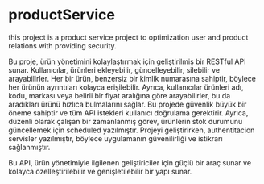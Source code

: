 # productService
this project is a product service project to optimization user and product relations with providing security.


Bu proje, ürün yönetimini kolaylaştırmak için geliştirilmiş bir RESTful API sunar. Kullanıcılar, ürünleri ekleyebilir, güncelleyebilir, silebilir ve arayabilirler. Her bir ürün, benzersiz bir kimlik numarasına sahiptir,
böylece her ürünün ayrıntıları kolayca erişilebilir. Ayrıca, kullanıcılar ürünleri adı, kodu, markası veya belirli bir fiyat aralığına göre arayabilirler, bu da aradıkları ürünü hızlıca bulmalarını sağlar.
Bu projede güvenlik büyük bir öneme sahiptir ve tüm API istekleri kullanıcı doğrulama gerektirir. Ayrıca, düzenli olarak çalışan bir zamanlanmış görev, ürünlerin stok durumunu güncellemek için scheduled yazılmıştır.
Projeyi geliştirirken, authentitacion servisler yazılmıştır, böylece uygulamanın güvenilirliği ve istikrarı sağlanmıştır.

Bu API, ürün yönetimiyle ilgilenen geliştiriciler için güçlü bir araç sunar ve kolayca özelleştirilebilir ve genişletilebilir bir yapı sunar.
